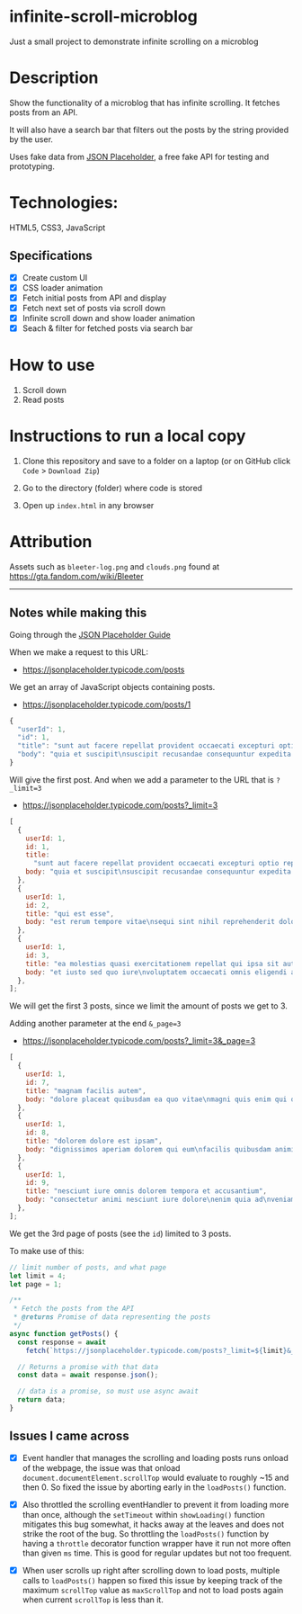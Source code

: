 # infinite-scroll-microblog
Just a small project to demonstrate infinite scrolling on a microblog

# Description

Show the functionality of a microblog that has infinite scrolling. It fetches posts from an API.

It will also have a search bar that filters out the posts by the string provided by the user.

Uses fake data from [JSON Placeholder](https://jsonplaceholder.typicode.com/), a free fake API
for testing and prototyping.

# Technologies:

HTML5, CSS3, JavaScript

## Specifications

- [x] Create custom UI
- [x] CSS loader animation
- [x] Fetch initial posts from API and display
- [x] Fetch next set of posts via scroll down 
- [x] Infinite scroll down and show loader animation
- [x] Seach & filter for fetched posts via search bar

# How to use

1. Scroll down
2. Read posts

# Instructions to run a local copy

1. Clone this repository and save to a folder on a laptop (or on GitHub click `Code` > `Download Zip`)

2. Go to the directory (folder) where code is stored

3. Open up `index.html` in any browser

# Attribution

Assets such as `bleeter-log.png` and `clouds.png` found at https://gta.fandom.com/wiki/Bleeter

---

## Notes while making this

Going through the [JSON Placeholder Guide](https://jsonplaceholder.typicode.com/guide/)

When we make a request to this URL:

- https://jsonplaceholder.typicode.com/posts

We get an array of JavaScript objects containing posts.

- https://jsonplaceholder.typicode.com/posts/1

```js
{
  "userId": 1,
  "id": 1,
  "title": "sunt aut facere repellat provident occaecati excepturi optio reprehenderit",
  "body": "quia et suscipit\nsuscipit recusandae consequuntur expedita et cum\nreprehenderit molestiae ut ut quas totam\nnostrum rerum est autem sunt rem eveniet architecto"
}
```

Will give the first post. And when we add a parameter to the URL that is `?_limit=3`

- https://jsonplaceholder.typicode.com/posts?_limit=3

```js
[
  {
    userId: 1,
    id: 1,
    title:
      "sunt aut facere repellat provident occaecati excepturi optio reprehenderit",
    body: "quia et suscipit\nsuscipit recusandae consequuntur expedita et cum\nreprehenderit molestiae ut ut quas totam\nnostrum rerum est autem sunt rem eveniet architecto",
  },
  {
    userId: 1,
    id: 2,
    title: "qui est esse",
    body: "est rerum tempore vitae\nsequi sint nihil reprehenderit dolor beatae ea dolores neque\nfugiat blanditiis voluptate porro vel nihil molestiae ut reiciendis\nqui aperiam non debitis possimus qui neque nisi nulla",
  },
  {
    userId: 1,
    id: 3,
    title: "ea molestias quasi exercitationem repellat qui ipsa sit aut",
    body: "et iusto sed quo iure\nvoluptatem occaecati omnis eligendi aut ad\nvoluptatem doloribus vel accusantium quis pariatur\nmolestiae porro eius odio et labore et velit aut",
  },
];
```

We will get the first 3 posts, since we limit the amount of posts we get to 3.

Adding another parameter at the end `&_page=3`

- https://jsonplaceholder.typicode.com/posts?_limit=3&_page=3

```js
[
  {
    userId: 1,
    id: 7,
    title: "magnam facilis autem",
    body: "dolore placeat quibusdam ea quo vitae\nmagni quis enim qui quis quo nemo aut saepe\nquidem repellat excepturi ut quia\nsunt ut sequi eos ea sed quas",
  },
  {
    userId: 1,
    id: 8,
    title: "dolorem dolore est ipsam",
    body: "dignissimos aperiam dolorem qui eum\nfacilis quibusdam animi sint suscipit qui sint possimus cum\nquaerat magni maiores excepturi\nipsam ut commodi dolor voluptatum modi aut vitae",
  },
  {
    userId: 1,
    id: 9,
    title: "nesciunt iure omnis dolorem tempora et accusantium",
    body: "consectetur animi nesciunt iure dolore\nenim quia ad\nveniam autem ut quam aut nobis\net est aut quod aut provident voluptas autem voluptas",
  },
];
```

We get the 3rd page of posts (see the `id`) limited to 3 posts.

To make use of this:

```js
// limit number of posts, and what page
let limit = 4;
let page = 1;

/**
 * Fetch the posts from the API
 * @returns Promise of data representing the posts
 */
async function getPosts() {
  const response = await 
    fetch(`https://jsonplaceholder.typicode.com/posts?_limit=${limit}&_page=${page}`);

  // Returns a promise with that data
  const data = await response.json();

  // data is a promise, so must use async await
  return data;
}
```

## Issues I came across

- [x] Event handler that manages the scrolling and loading posts runs onload of the webpage, the issue was that onload `document.documentElement.scrollTop` would evaluate to roughly ~15 and then 0. So fixed the issue by aborting early in the `loadPosts()` function.

- [x] Also throttled the scrolling eventHandler to prevent it from loading more than once, although the `setTimeout` within `showLoading()` function mitigates this bug somewhat, it hacks away at the leaves and does not strike the root of the bug. So throttling the `loadPosts()` function by having a `throttle` decorator function wrapper have it run not more often than given `ms` time. This is good for regular updates but not too frequent. 

- [x] When user scrolls up right after scrolling down to load posts, multiple calls to `loadPosts()` happen so fixed this issue by keeping track of the maximum `scrollTop` value as `maxScrollTop` and not to load posts again when current `scrollTop` is less than it.